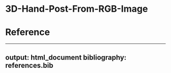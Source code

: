 # 3D-Hand-Post-From-RGB-Image



# Reference

---
output: html_document
bibliography: references.bib  
---